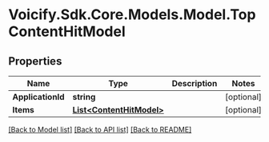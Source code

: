 # Voicify.Sdk.Core.Models.Model.TopContentHitModel
## Properties

Name | Type | Description | Notes
------------ | ------------- | ------------- | -------------
**ApplicationId** | **string** |  | [optional] 
**Items** | [**List&lt;ContentHitModel&gt;**](ContentHitModel.md) |  | [optional] 

[[Back to Model list]](../README.md#documentation-for-models) [[Back to API list]](../README.md#documentation-for-api-endpoints) [[Back to README]](../README.md)


